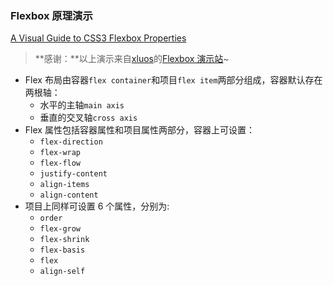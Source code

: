 ### Flexbox 原理演示

[A Visual Guide to CSS3 Flexbox Properties](https://xluos.github.io/demo/flexbox/ ":include :type=iframe width=100% height=600px")

> **感谢：**以上演示来自[xluos](https://github.com/xluos)的[Flexbox 演示站](https://xluos.github.io/demo/flexbox/)~

- Flex 布局由容器`flex container`和项目`flex item`两部分组成，容器默认存在两根轴：
  - 水平的主轴`main axis`
  - 垂直的交叉轴`cross axis`  
- Flex 属性包括容器属性和项目属性两部分，容器上可设置：
  - `flex-direction`
  - `flex-wrap`
  - `flex-flow`
  - `justify-content`
  - `align-items`
  - `align-content`
- 项目上同样可设置 6 个属性，分别为:
  - `order`
  - `flex-grow`
  - `flex-shrink`
  - `flex-basis`
  - `flex`
  - `align-self`
